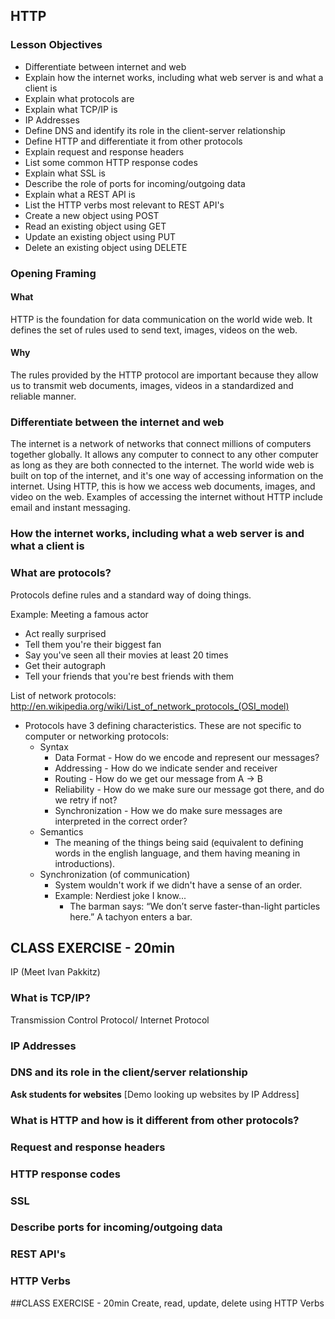 ## HTTP

### Lesson Objectives

* Differentiate between internet and web
* Explain how the internet works, including what web server is and what a client is
* Explain what protocols are
* Explain what TCP/IP is
* IP Addresses
* Define DNS and identify its role in the client-server relationship
* Define HTTP and differentiate it from other protocols
* Explain request and response headers
* List some common HTTP response codes
* Explain what SSL is
* Describe the role of ports for incoming/outgoing data
* Explain what a REST API is
* List the HTTP verbs most relevant to REST API's
* Create a new object using POST
* Read an existing object using GET
* Update an existing object using PUT
* Delete an existing object using DELETE

### Opening Framing
#### What

HTTP is the foundation for data communication on the world wide web. It defines the set of rules used to send text, images, videos on the web.

#### Why

The rules provided by the HTTP protocol are important because they allow us to transmit web documents, images, videos in a standardized and reliable manner. 

### Differentiate between the internet and web

The internet is a network of networks that connect millions of computers together globally. It allows any computer to connect to any other computer as long as they are both connected to the internet. The world wide web is built on top of the internet, and it's one way of accessing information on the internet. Using HTTP, this is how we access web documents, images, and video on the web. Examples of accessing the internet without HTTP include email and instant messaging.

### How the internet works, including what a web server is and what a client is

### What are protocols?

Protocols define rules and a standard way of doing things. 

Example: 
Meeting a famous actor 

- Act really surprised
- Tell them you're their biggest fan
- Say you've seen all their movies at least 20 times
- Get their autograph
- Tell your friends that you're best friends with them

List of network protocols:
http://en.wikipedia.org/wiki/List_of_network_protocols_(OSI_model)

- Protocols have 3 defining characteristics. These are not specific to computer or networking protocols:
  - Syntax
    * Data Format - How do we encode and represent our messages?
    * Addressing - How do we indicate sender and receiver
    * Routing - How do we get our message from A -> B
    * Reliability - How do we make sure our message got there, and do we retry if
      not?
    * Synchronization - How we do make sure messages are interpreted in the correct
      order?
  - Semantics
    - The meaning of the things being said (equivalent to defining words in the
english language, and them having meaning in introductions).
  - Synchronization (of communication)
    - System wouldn't work if we didn't have a sense of an order.
    - Example: Nerdiest joke I know...
      * The barman says: “We don’t serve faster-than-light particles here.” A
        tachyon enters a bar.

## CLASS EXERCISE - 20min
IP (Meet Ivan Pakkitz)

### What is TCP/IP?

Transmission Control Protocol/ Internet Protocol

### IP Addresses 

### DNS and its role in the client/server relationship 

**Ask students for websites**
[Demo looking up websites by IP Address]

### What is HTTP and how is it different from other protocols? 

### Request and response headers

### HTTP response codes

### SSL

### Describe ports for incoming/outgoing data

### REST API's

### HTTP Verbs 

##CLASS EXERCISE - 20min 
Create, read, update, delete using HTTP Verbs 







